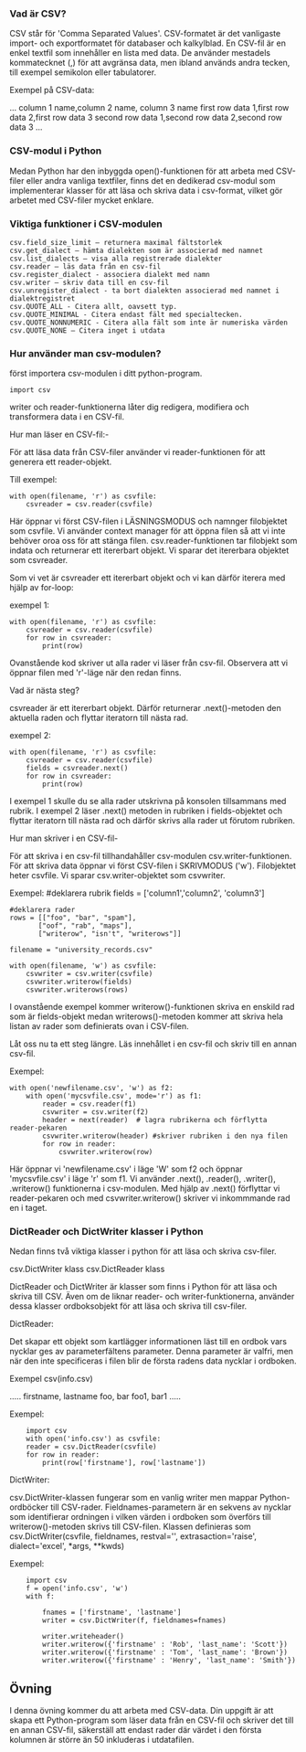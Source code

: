### Vad är CSV?
CSV står för 'Comma Separated Values'. CSV-formatet är det vanligaste import- och exportformatet för databaser och kalkylblad. En CSV-fil är en enkel textfil som innehåller en lista med data. De använder mestadels kommatecknet (,) för att avgränsa data, men ibland används andra tecken, till exempel semikolon eller tabulatorer.

Exempel på CSV-data:

...
column 1 name,column 2 name, column 3 name
first row data 1,first row data 2,first row data 3
second row data 1,second row data 2,second row data 3
...

### CSV-modul i Python
Medan Python har den inbyggda open()-funktionen för att arbeta med CSV-filer eller andra vanliga textfiler, finns det en dedikerad csv-modul som implementerar klasser för att läsa och skriva data i csv-format, vilket gör arbetet med CSV-filer mycket enklare.

### Viktiga funktioner i CSV-modulen

    csv.field_size_limit – returnera maximal fältstorlek
    csv.get_dialect – hämta dialekten som är associerad med namnet
    csv.list_dialects – visa alla registrerade dialekter
    csv.reader – läs data från en csv-fil
    csv.register_dialect - associera dialekt med namn
    csv.writer – skriv data till en csv-fil
    csv.unregister_dialect - ta bort dialekten associerad med namnet i dialektregistret
    csv.QUOTE_ALL - Citera allt, oavsett typ.
    csv.QUOTE_MINIMAL - Citera endast fält med specialtecken.
    csv.QUOTE_NONNUMERIC - Citera alla fält som inte är numeriska värden
    csv.QUOTE_NONE – Citera inget i utdata

### Hur använder man csv-modulen?
först importera csv-modulen i ditt python-program.

    import csv

writer och reader-funktionerna låter dig redigera, modifiera och transformera data i en CSV-fil.

Hur man läser en CSV-fil:-

För att läsa data från CSV-filer använder vi reader-funktionen för att generera ett reader-objekt.

Till exempel:

    with open(filename, 'r') as csvfile:
        csvreader = csv.reader(csvfile)

Här öppnar vi först CSV-filen i LÄSNINGSMODUS och namnger filobjektet som csvfile. Vi använder context manager för att öppna filen så att vi inte behöver oroa oss för att stänga filen. csv.reader-funktionen tar filobjekt som indata och returnerar ett itererbart objekt. Vi sparar det itererbara objektet som csvreader.

Som vi vet är csvreader ett itererbart objekt och vi kan därför iterera med hjälp av for-loop:

exempel 1:

    with open(filename, 'r') as csvfile:
        csvreader = csv.reader(csvfile)
        for row in csvreader:
            print(row)

Ovanstående kod skriver ut alla rader vi läser från csv-fil. Observera att vi öppnar filen med 'r'-läge när den redan finns.

Vad är nästa steg?

csvreader är ett itererbart objekt. Därför returnerar .next()-metoden den aktuella raden och flyttar iteratorn till nästa rad.

exempel 2:

    with open(filename, 'r') as csvfile:
        csvreader = csv.reader(csvfile)
        fields = csvreader.next()
        for row in csvreader:
            print(row)

I exempel 1 skulle du se alla rader utskrivna på konsolen tillsammans med rubrik. I exempel 2 läser .next() metoden in rubriken i fields-objektet och flyttar iteratorn till nästa rad och därför skrivs alla rader ut förutom rubriken.

Hur man skriver i en CSV-fil-

För att skriva i en csv-fil tillhandahåller csv-modulen csv.writer-funktionen. För att skriva data öppnar vi först CSV-filen i SKRIVMODUS ('w'). Filobjektet heter csvfile. Vi sparar csv.writer-objektet som csvwriter.

Exempel:
    #deklarera rubrik
    fields = ['column1','column2', 'column3']

    #deklarera rader
    rows = [["foo", "bar", "spam"],
           ["oof", "rab", "maps"],
           ["writerow", "isn't", "writerows"]]

    filename = "university_records.csv"
    
    with open(filename, 'w') as csvfile:
        csvwriter = csv.writer(csvfile)
        csvwriter.writerow(fields)
        csvwriter.writerows(rows)

I ovanstående exempel kommer writerow()-funktionen skriva en enskild rad som är fields-objekt medan writerows()-metoden kommer att skriva hela listan av rader som definierats ovan i CSV-filen.

Låt oss nu ta ett steg längre. Läs innehållet i en csv-fil och skriv till en annan csv-fil.

Exempel:

    with open('newfilename.csv', 'w') as f2:
        with open('mycsvfile.csv', mode='r') as f1:
            reader = csv.reader(f1)
            csvwriter = csv.writer(f2)
            header = next(reader)  # lagra rubrikerna och förflytta reader-pekaren
            csvwriter.writerow(header) #skriver rubriken i den nya filen
            for row in reader:
                csvwriter.writerow(row)

Här öppnar vi 'newfilename.csv' i läge 'W' som f2 och öppnar 'mycsvfile.csv' i läge 'r' som f1. Vi använder .next(), .reader(), .writer(), .writerow() funktionerna i csv-modulen. Med hjälp av .next() förflyttar vi reader-pekaren och med csvwriter.writerow() skriver vi inkommmande rad en i taget.

### DictReader och DictWriter klasser i Python

Nedan finns två viktiga klasser i python för att läsa och skriva csv-filer.

csv.DictWriter klass
csv.DictReader klass

DictReader och DictWriter är klasser som finns i Python för att läsa och skriva till CSV. Även om de liknar reader- och writer-funktionerna, använder dessa klasser ordboksobjekt för att läsa och skriva till csv-filer.

DictReader:

Det skapar ett objekt som kartlägger informationen läst till en ordbok vars nycklar ges av parameterfältens parameter. Denna parameter är valfri, men när den inte specificeras i filen blir de första radens data nycklar i ordboken.

Exempel csv(info.csv)

.....
firstname, lastname
foo, bar
foo1, bar1
.....

Exempel:

        import csv
        with open('info.csv') as csvfile:
        reader = csv.DictReader(csvfile)
        for row in reader:
            print(row['firstname'], row['lastname'])

DictWriter:

csv.DictWriter-klassen fungerar som en vanlig writer men mappar Python-ordböcker till CSV-rader. Fieldnames-parametern är en sekvens av nycklar som identifierar ordningen i vilken värden i ordboken som överförs till writerow()-metoden skrivs till CSV-filen. Klassen definieras som csv.DictWriter(csvfile, fieldnames, restval='', extrasaction='raise', dialect='excel', *args, **kwds)

Exempel:

        import csv
        f = open('info.csv', 'w')
        with f:
            
            fnames = ['firstname', 'lastname']
            writer = csv.DictWriter(f, fieldnames=fnames)    

            writer.writeheader()
            writer.writerow({'firstname' : 'Rob', 'last_name': 'Scott'})
            writer.writerow({'firstname' : 'Tom', 'last_name': 'Brown'})
            writer.writerow({'firstname' : 'Henry', 'last_name': 'Smith'})


Övning
--------

I denna övning kommer du att arbeta med CSV-data. Din uppgift är att skapa ett Python-program som läser data från en CSV-fil och skriver det till en annan CSV-fil, säkerställ att endast rader där värdet i den första kolumnen är större än 50 inkluderas i utdatafilen.